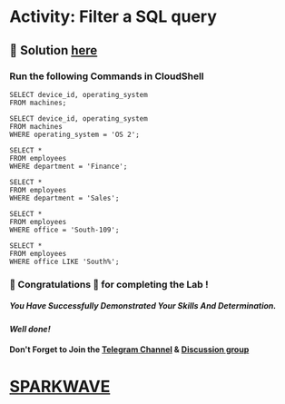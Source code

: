 # Activity: Filter a SQL query

## 🔑 Solution [here]()

### Run the following Commands in CloudShell

```
SELECT device_id, operating_system
FROM machines;

SELECT device_id, operating_system
FROM machines
WHERE operating_system = 'OS 2';

SELECT *
FROM employees
WHERE department = 'Finance';

SELECT *
FROM employees
WHERE department = 'Sales';

SELECT *
FROM employees
WHERE office = 'South-109';

SELECT *
FROM employees
WHERE office LIKE 'South%';
```

### 🐼 Congratulations 🎉 for completing the Lab !

##### *You Have Successfully Demonstrated Your Skills And Determination.*

#### *Well done!*

#### Don't Forget to Join the [Telegram Channel](https://t.me/sparkwave.01) & [Discussion group](https://t.me/sparkwave.01chats)

# [SPARKWAVE](https://www.youtube.com/@sparkwave.01)